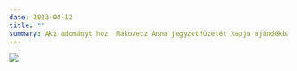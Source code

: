 ```yaml
---
date: 2023-04-12
title: ""
summary: Aki adományt hoz, Makovecz Anna jegyzetfüzetét kapja ajándékba!
---
```

![](/images/makoveczanna-egyutterzes_web.jpg)